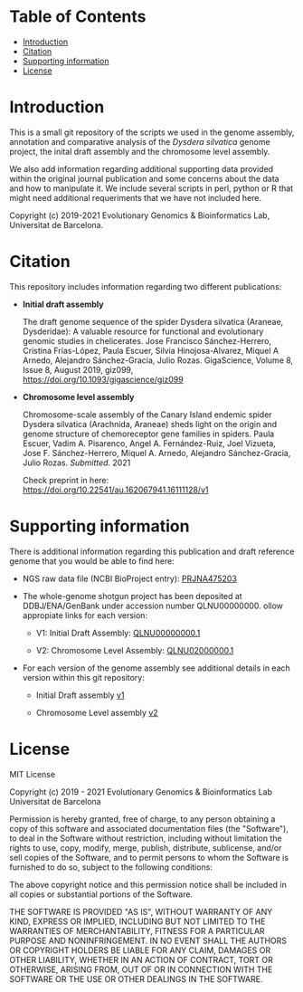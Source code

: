 # Table of Contents

- [Introduction](#introduction)
- [Citation](#citacion)
- [Supporting information](#supporting-information)
- [License](#license)


# Introduction

This is a small git repository of the scripts we used in the genome assembly, annotation and comparative analysis of the _Dysdera silvatica_ genome project, the inital draft assembly and the chromosome level assembly.

We also add information regarding additional supporting data provided within the original journal publication and some concerns about the data and how to manipulate it. We include several scripts in perl, python or R that might need additional requeriments that we have not included here.

Copyright (c) 2019-2021 Evolutionary Genomics & Bioinformatics Lab, Universitat de Barcelona.

# Citation

This repository includes information regarding two different publications:

- **Initial draft assembly**

	The draft genome sequence of the spider Dysdera silvatica (Araneae, Dysderidae): A valuable resource for functional and evolutionary genomic studies in chelicerates.
Jose Francisco Sánchez-Herrero, Cristina Frías-López, Paula Escuer, Silvia Hinojosa-Alvarez, Miquel A Arnedo, Alejandro Sánchez-Gracia, Julio Rozas. GigaScience, Volume 8, Issue 8, August 2019, giz099, https://doi.org/10.1093/gigascience/giz099

- **Chromosome level assembly**

	Chromosome-scale assembly of the Canary Island endemic spider Dysdera silvatica (Arachnida, Araneae) sheds light on the origin and genome structure of chemoreceptor gene families in spiders. Paula Escuer, Vadim A. Pisarenco, Angel A. Fernández-Ruiz, Joel Vizueta, Jose F. Sánchez-Herrero, Miquel A. Arnedo, Alejandro Sánchez-Gracia, Julio Rozas. _Submitted_. 2021
	
	Check preprint in here: https://doi.org/10.22541/au.162067941.16111128/v1


# Supporting information 
There is additional information regarding this publication and draft reference genome that you would be able to find here:

- NGS raw data file (NCBI BioProject entry): [PRJNA475203](https://www.ncbi.nlm.nih.gov/bioproject/PRJNA475203)

- The whole-genome shotgun project has been deposited at DDBJ/ENA/GenBank under accession number QLNU00000000. ollow appropiate links for each version:
	
	- V1: Initial Draft Assembly: [QLNU00000000.1](https://www.ncbi.nlm.nih.gov/nuccore/1693890462)
	
	- V2: Chromosome Level Assembly: [QLNU02000000.1](https://www.ncbi.nlm.nih.gov/genome/?term=txid477319[orgn])

- For each version of the genome assembly see additional details in each version within this git repository:

	- Initial Draft assembly [v1](https://github.com/molevol-ub/Dysdera_silvatica_genome/blob/master/v1/README.md)

	- Chromosome Level assembly [v2](https://github.com/molevol-ub/Dysdera_silvatica_genome/blob/master/v2/README.md)

# License

MIT License

Copyright (c) 2019 - 2021 Evolutionary Genomics & Bioinformatics Lab Universitat de Barcelona

Permission is hereby granted, free of charge, to any person obtaining a copy
of this software and associated documentation files (the "Software"), to deal
in the Software without restriction, including without limitation the rights
to use, copy, modify, merge, publish, distribute, sublicense, and/or sell
copies of the Software, and to permit persons to whom the Software is
furnished to do so, subject to the following conditions:

The above copyright notice and this permission notice shall be included in all
copies or substantial portions of the Software.

THE SOFTWARE IS PROVIDED "AS IS", WITHOUT WARRANTY OF ANY KIND, EXPRESS OR
IMPLIED, INCLUDING BUT NOT LIMITED TO THE WARRANTIES OF MERCHANTABILITY,
FITNESS FOR A PARTICULAR PURPOSE AND NONINFRINGEMENT. IN NO EVENT SHALL THE
AUTHORS OR COPYRIGHT HOLDERS BE LIABLE FOR ANY CLAIM, DAMAGES OR OTHER
LIABILITY, WHETHER IN AN ACTION OF CONTRACT, TORT OR OTHERWISE, ARISING FROM,
OUT OF OR IN CONNECTION WITH THE SOFTWARE OR THE USE OR OTHER DEALINGS IN THE
SOFTWARE.

